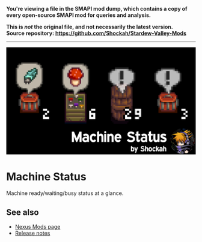 **You're viewing a file in the SMAPI mod dump, which contains a copy of every open-source SMAPI mod
for queries and analysis.**

**This is _not_ the original file, and not necessarily the latest version.**  
**Source repository: https://github.com/Shockah/Stardew-Valley-Mods**

----

![Banner](../Banner.png)

# Machine Status
Machine ready/waiting/busy status at a glance.

## See also
* [Nexus Mods page](https://www.nexusmods.com/stardewvalley/mods/11177)
* [Release notes](release-notes.md)